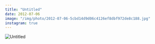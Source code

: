 ```yaml
---
title: "Untitled"
date: 2012-07-06
image: "/img/photo/2012-07-06-5cbd14d9d06c4126ef8dbf972de8c188.jpg"
instagram: true
---
```


![Untitled](/img/photo/2012-07-06-5cbd14d9d06c4126ef8dbf972de8c188.jpg)
